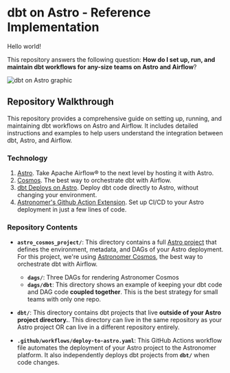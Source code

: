# dbt on Astro - Reference Implementation

Hello world!

This repository answers the following question: **How do I set up, run, and maintain dbt workflows for any-size teams on Astro and Airflow**?

![dbt on Astro graphic](https://www.astronomer.io/images/blog_dbt_b.jpg)

## Repository Walkthrough

This repository provides a comprehensive guide on setting up, running, and maintaining dbt workflows on Astro and Airflow. It includes detailed instructions and examples to help users understand the integration between dbt, Astro, and Airflow.

### Technology

1. [Astro](https://www.astronomer.io/docs/astro). Take Apache Airflow® to the next level by hosting it with Astro.
2. [Cosmos](https://github.com/astronomer/astronomer-cosmos). The best way to orchestrate dbt with Airflow.
3. [dbt Deploys on Astro](https://www.astronomer.io/docs/astro/deploy-dbt-project). Deploy dbt code directly to Astro, without changing your environment.
4. [Astronomer's Github Action Extension](https://github.com/marketplace/actions/deploy-apache-airflow-dags-to-astro). Set up CI/CD to your Astro deployment in just a few lines of code.

### Repository Contents

- **`astro_cosmos_project/`**: This directory contains a full [Astro project](https://www.astronomer.io/docs/astro/cli/develop-project) that defines the environment, metadata, and DAGs of your Astro deployment. For this project, we're using [Astronomer Cosmos](https://github.com/astronomer/astronomer-cosmos), the best way to orchestrate dbt with Airflow.

  - **`dags/`**: Three DAGs for rendering Astronomer Cosmos
  - **`dags/dbt`**: This directory shows an example of keeping your dbt code and DAG code **coupled together**. This is the best strategy for small teams with only one repo.

- **`dbt/`**: This directory contains dbt projects that live **outside of your Astro project directory.**. This directory can live in the same repository as your Astro project OR can live in a different repository entirely.

- **`.github/workflows/deploy-to-astro.yaml`**: This GitHub Actions workflow file automates the deployment of your Astro project to the Astronomer platform. It also independently deploys dbt projects from **`dbt/`** when code changes.
